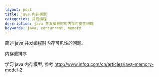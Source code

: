 ```yaml
---
layout: post
title: java 内存模型
categories: 并发编程
description: java 并发编程时的内存可见性问题
keywords: java, concurrent, memory
---
```


简述 java 并发编程时内存可见性的问题。

内存重排序

学习 java 内存模型, 参考 http://www.infoq.com/cn/articles/java-memory-model-2
